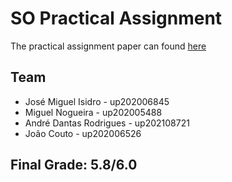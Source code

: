# SO Practical Assignment

The practical assignment paper can found [here](https://github.com/zmiguel2011/SO-TP/blob/main/trabalho_pratico_en.pdf)

## Team

- José Miguel Isidro - up202006845
- Miguel Nogueira - up202005488
- André Dantas Rodrigues - up202108721
- João Couto - up202006526

## Final Grade: 5.8/6.0